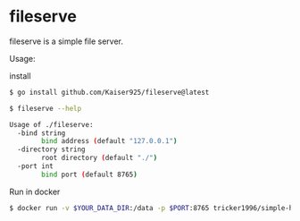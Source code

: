 # fileserve

fileserve is a simple file server.

Usage:

install

```bash
$ go install github.com/Kaiser925/fileserve@latest
```

```bash
$ fileserve --help

Usage of ./fileserve:
  -bind string
        bind address (default "127.0.0.1")
  -directory string
        root directory (default "./")
  -port int
        bind port (default 8765)
```

Run in docker

```bash
$ docker run -v $YOUR_DATA_DIR:/data -p $PORT:8765 tricker1996/simple-http-server  
```
